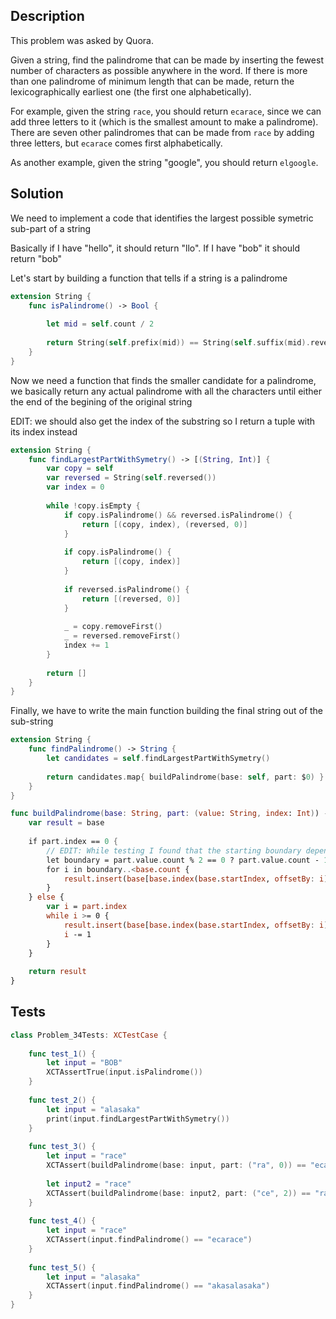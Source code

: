 ## Description

This problem was asked by Quora.

Given a string, find the palindrome that can be made by inserting the fewest number of characters as possible anywhere in the word. If there is more than one palindrome of minimum length that can be made, return the lexicographically earliest one (the first one alphabetically).

For example, given the string `race`, you should return `ecarace`, since we can add three letters to it (which is the smallest amount to make a palindrome). There are seven other palindromes that can be made from `race` by adding three letters, but `ecarace` comes first alphabetically.

As another example, given the string "google", you should return `elgoogle`.

## Solution

We need to implement a code that identifies the largest possible symetric sub-part of a string

Basically if I have "hello", it should return "llo". If I have "bob" it should return "bob"

Let's start by building a function that tells if a string is a palindrome

```swift
extension String {
    func isPalindrome() -> Bool {
        
        let mid = self.count / 2
        
        return String(self.prefix(mid)) == String(self.suffix(mid).reversed())
    }
}
```

Now we need a function that finds the smaller candidate for a palindrome, we basically return any actual palindrome with all the characters until either the end of the begining of the original string
 
EDIT: we should also get the index of the substring so I return a tuple with its index instead

```swift
extension String {
    func findLargestPartWithSymetry() -> [(String, Int)] {
        var copy = self
        var reversed = String(self.reversed())
        var index = 0
        
        while !copy.isEmpty {
            if copy.isPalindrome() && reversed.isPalindrome() {
                return [(copy, index), (reversed, 0)]
            }
            
            if copy.isPalindrome() {
                return [(copy, index)]
            }
            
            if reversed.isPalindrome() {
                return [(reversed, 0)]
            }
            
            _ = copy.removeFirst()
            _ = reversed.removeFirst()
            index += 1
        }
        
        return []
    }
}
```

Finally, we have to write the main function building the final string out of the sub-string

```swift
extension String {
    func findPalindrome() -> String {
        let candidates = self.findLargestPartWithSymetry()
        
        return candidates.map{ buildPalindrome(base: self, part: $0) }.sorted{ $0 < $1 }.first ?? ""
    }
}

func buildPalindrome(base: String, part: (value: String, index: Int)) -> String {
    var result = base
    
    if part.index == 0 {
        // EDIT: While testing I found that the starting boundary depends on whether the sub-part has an off number of character or not
        let boundary = part.value.count % 2 == 0 ? part.value.count - 1 : part.value.count
        for i in boundary..<base.count {
            result.insert(base[base.index(base.startIndex, offsetBy: i)], at: result.startIndex)
        }
    } else {
        var i = part.index
        while i >= 0 {
            result.insert(base[base.index(base.startIndex, offsetBy: i)], at: result.endIndex)
            i -= 1
        }
    }
    
    return result
}
```

## Tests

```swift
class Problem_34Tests: XCTestCase {
    
    func test_1() {
        let input = "BOB"
        XCTAssertTrue(input.isPalindrome())
    }
    
    func test_2() {
        let input = "alasaka"
        print(input.findLargestPartWithSymetry())
    }
    
    func test_3() {
        let input = "race"
        XCTAssert(buildPalindrome(base: input, part: ("ra", 0)) == "ecarace")
        
        let input2 = "race"
        XCTAssert(buildPalindrome(base: input2, part: ("ce", 2)) == "racecar")
    }
    
    func test_4() {
        let input = "race"
        XCTAssert(input.findPalindrome() == "ecarace")
    }
    
    func test_5() {
        let input = "alasaka"
        XCTAssert(input.findPalindrome() == "akasalasaka")
    }
}

```